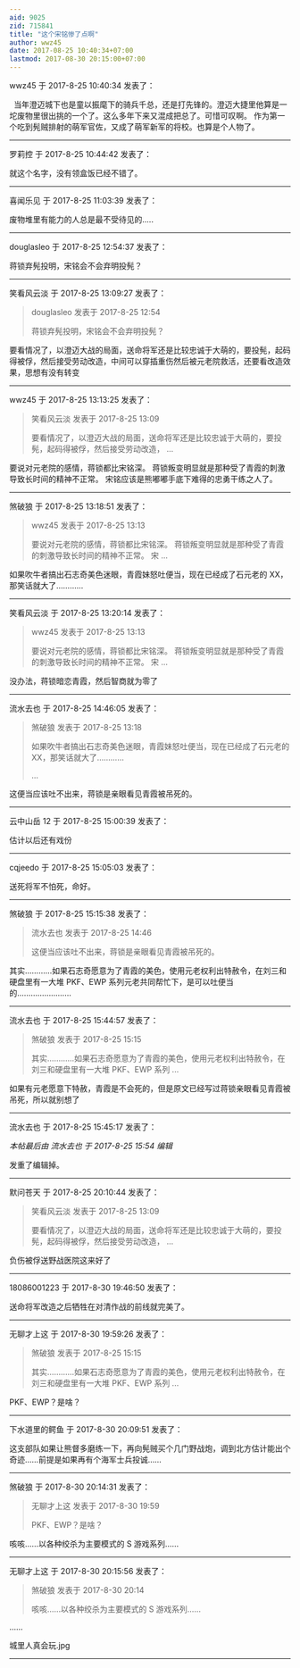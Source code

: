 ```yaml
---
aid: 9025
zid: 715841
title: "这个宋铭惨了点啊"
author: wwz45
date: 2017-08-25 10:40:34+07:00
lastmod: 2017-08-30 20:15:00+07:00
---
```


wwz45 于 2017-8-25 10:40:34 发表了：

&nbsp;&nbsp;当年澄迈城下也是童以振麾下的骑兵千总，还是打先锋的。澄迈大捷里他算是一坨废物里很出挑的一个了。这么多年下来又混成把总了。可惜可叹啊。 作为第一个吃到髡贼排射的萌军官佐，又成了萌军新军的将校。也算是个人物了。

---

罗莉控 于 2017-8-25 10:44:42 发表了：

就这个名字，没有领盒饭已经不错了。

---

喜闻乐见 于 2017-8-25 11:03:39 发表了：

废物堆里有能力的人总是最不受待见的.....

---

douglasleo 于 2017-8-25 12:54:37 发表了：

蒋锁弃髡投明，宋铭会不会弃明投髡？

---

笑看风云淡 于 2017-8-25 13:09:27 发表了：

> douglasleo 发表于 2017-8-25 12:54
>
> 蒋锁弃髡投明，宋铭会不会弃明投髡？

要看情况了，以澄迈大战的局面，送命将军还是比较忠诚于大萌的，要投髡，起码得被俘，然后接受劳动改造，中间可以穿插重伤然后被元老院救活，还要看改造效果，思想有没有转变

---

wwz45 于 2017-8-25 13:13:25 发表了：

> 笑看风云淡 发表于 2017-8-25 13:09
>
> 要看情况了，以澄迈大战的局面，送命将军还是比较忠诚于大萌的，要投髡，起码得被俘，然后接受劳动改造， ...

要说对元老院的感情，蒋锁都比宋铭深。 蒋锁叛变明显就是那种受了青霞的刺激导致长时间的精神不正常。 宋铭应该是熊嘟嘟手底下难得的忠勇干练之人了。

---

煞破狼 于 2017-8-25 13:18:51 发表了：

> wwz45 发表于 2017-8-25 13:13
>
> 要说对元老院的感情，蒋锁都比宋铭深。 蒋锁叛变明显就是那种受了青霞的刺激导致长时间的精神不正常。 宋 ...

如果吹牛者搞出石志奇美色迷眼，青霞妹怒吐便当，现在已经成了石元老的 XX，那笑话就大了…………

---

笑看风云淡 于 2017-8-25 13:20:14 发表了：

> wwz45 发表于 2017-8-25 13:13
>
> 要说对元老院的感情，蒋锁都比宋铭深。 蒋锁叛变明显就是那种受了青霞的刺激导致长时间的精神不正常。 宋 ...

没办法，蒋锁暗恋青霞，然后智商就为零了

---

流水去也 于 2017-8-25 14:46:05 发表了：

> 煞破狼 发表于 2017-8-25 13:18
>
> 如果吹牛者搞出石志奇美色迷眼，青霞妹怒吐便当，现在已经成了石元老的 XX，那笑话就大了…………
>
> ...

这便当应该吐不出来，蒋锁是亲眼看见青霞被吊死的。

---

云中山岳 12 于 2017-8-25 15:00:39 发表了：

估计以后还有戏份

---

cqjeedo 于 2017-8-25 15:05:03 发表了：

送死将军不怕死，命好。

---

煞破狼 于 2017-8-25 15:15:38 发表了：

> 流水去也 发表于 2017-8-25 14:46
>
> 这便当应该吐不出来，蒋锁是亲眼看见青霞被吊死的。

其实…………如果石志奇愿意为了青霞的美色，使用元老权利出特赦令，在刘三和硬盘里有一大堆 PKF、EWP 系列元老共同帮忙下，是可以吐便当的……………………

---

流水去也 于 2017-8-25 15:44:57 发表了：

> 煞破狼 发表于 2017-8-25 15:15
>
> 其实…………如果石志奇愿意为了青霞的美色，使用元老权利出特赦令，在刘三和硬盘里有一大堆 PKF、EWP 系列 ...

如果有元老愿意下特赦，青霞是不会死的，但是原文已经写过蒋锁亲眼看见青霞被吊死，所以就别想了

---

流水去也 于 2017-8-25 15:45:17 发表了：

_本帖最后由 流水去也 于 2017-8-25 15:54 编辑_

发重了编辑掉。

---

默问苍天 于 2017-8-25 20:10:44 发表了：

> 笑看风云淡 发表于 2017-8-25 13:09
>
> 要看情况了，以澄迈大战的局面，送命将军还是比较忠诚于大萌的，要投髡，起码得被俘，然后接受劳动改造， ...

负伤被俘送野战医院这来好了

---

18086001223 于 2017-8-30 19:46:50 发表了：

送命将军改造之后牺牲在对清作战的前线就完美了。

---

无聊才上这 于 2017-8-30 19:59:26 发表了：

> 煞破狼 发表于 2017-8-25 15:15
>
> 其实…………如果石志奇愿意为了青霞的美色，使用元老权利出特赦令，在刘三和硬盘里有一大堆 PKF、EWP 系列 ...

PKF、EWP？是啥？

---

下水道里的鳄鱼 于 2017-8-30 20:09:51 发表了：

这支部队如果让熊督多磨练一下，再向髡贼买个几门野战炮，调到北方估计能出个奇迹……前提是如果再有个海军士兵投诚……

---

煞破狼 于 2017-8-30 20:14:31 发表了：

> 无聊才上这 发表于 2017-8-30 19:59
>
> PKF、EWP？是啥？

咳咳……以各种绞杀为主要模式的 S 游戏系列……

---

无聊才上这 于 2017-8-30 20:15:56 发表了：

> 煞破狼 发表于 2017-8-30 20:14
>
> 咳咳……以各种绞杀为主要模式的 S 游戏系列……

……

城里人真会玩.jpg

---
